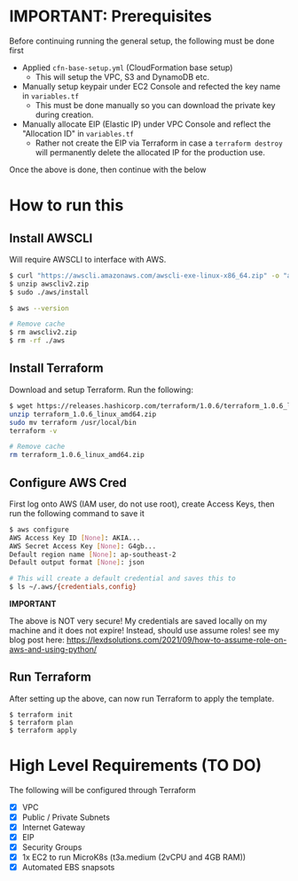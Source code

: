 # IMPORTANT: Prerequisites
Before continuing running the general setup, the following must be done first

 - Applied `cfn-base-setup.yml` (CloudFormation base setup)
   - This will setup the VPC, S3 and DynamoDB etc.
 - Manually setup keypair under EC2 Console and refected the key name in `variables.tf`
   - This must be done manually so you can download the private key during creation.
 - Manually allocate EIP (Elastic IP) under VPC Console and reflect the "Allocation ID" in `variables.tf`
   - Rather not create the EIP via Terraform in case a `terraform destroy` will permanently delete the allocated IP for the production use.

Once the above is done, then continue with the below

# How to run this

## Install AWSCLI
Will require AWSCLI to interface with AWS.

```bash
$ curl "https://awscli.amazonaws.com/awscli-exe-linux-x86_64.zip" -o "awscliv2.zip"
$ unzip awscliv2.zip
$ sudo ./aws/install

$ aws --version

# Remove cache
$ rm awscliv2.zip
$ rm -rf ./aws
```
## Install Terraform
Download and setup Terraform. Run the following:

```bash
$ wget https://releases.hashicorp.com/terraform/1.0.6/terraform_1.0.6_linux_amd64.zip
unzip terraform_1.0.6_linux_amd64.zip
sudo mv terraform /usr/local/bin
terraform -v

# Remove cache
rm terraform_1.0.6_linux_amd64.zip
```

## Configure AWS Cred
First log onto AWS (IAM user, do not use root), create Access Keys, then run the following command to save it

```bash
$ aws configure
AWS Access Key ID [None]: AKIA...
AWS Secret Access Key [None]: G4gb...
Default region name [None]: ap-southeast-2
Default output format [None]: json

# This will create a default credential and saves this to
$ ls ~/.aws/{credentials,config}
```
**IMPORTANT**

The above is NOT very secure! My credentials are saved locally on my machine and it does not expire! Instead, should use assume roles! see my blog post here: https://lexdsolutions.com/2021/09/how-to-assume-role-on-aws-and-using-python/ 

## Run Terraform
After setting up the above, can now run Terraform to apply the template.
```
$ terraform init
$ terraform plan
$ terraform apply
```


# High Level Requirements (TO DO)
The following will be configured through Terraform
 - [x] VPC
 - [x] Public / Private Subnets
 - [x] Internet Gateway
 - [x] EIP
 - [x] Security Groups
 - [x] 1x EC2 to run MicroK8s (t3a.medium (2vCPU and 4GB RAM))
 - [x] Automated EBS snapsots
